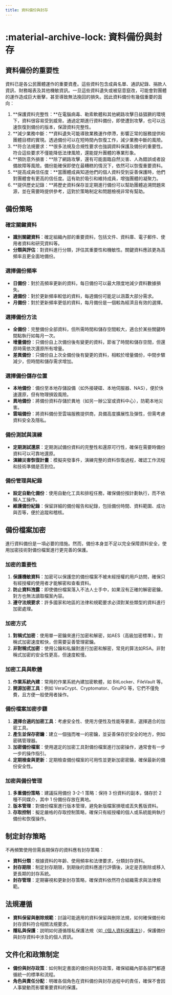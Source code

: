 ```yaml
---
title: 資料備份與封存
---
```


# :material-archive-lock: 資料備份與封存

## 資料備份的重要性

資料已是各公民團體運作的重要資產。這些資料包含成員名單、通訊紀錄、捐款人資訊、財務報表及其他機敏資訊。一旦這些資料遺失或被惡意竄改，可能會對團體的運作造成巨大衝擊，甚至導致無法挽回的損失。因此資料備份有幾個重要的面向：

1. **保護資料完整性：**在電腦病毒、勒索軟體和其他網路攻擊日益猖獗的環境下，資料很容易受到威脅。通過定期進行資料備份，即使遭到攻擊，也可以迅速恢復到備份的版本，保證資料完整性。
2. **減少業務中斷：**資料遺失可能導致業務運作停滯，影響正常的服務提供和團體目標的實現。透過備份可以在短時間內恢復工作，減少業務中斷的風險。
3. **符合法規要求：**很多法規及合規性要求也強調資料保護及備份的重要性。符合這些要求不僅能降低法律風險，還能提升團體的專業形象。
4. **預防意外損害：**除了網路攻擊，還有可能面臨自然災害、人為錯誤或者設備故障等風險。備份能確保即使在最糟糕的情況下，依然可以恢復重要資料。
5. **提高成員信任度：**當團體成員知道他們的個人資料受到妥善保護時，他們對團體會有更高的信任度。這有助於吸引和維持成員，增強團體的凝聚力。
6. **提供歷史記錄：**將歷史資料保存並定期進行備份可以幫助團體追溯問題來源，並在需要時提供參考，這對於策略制定和問題檢視非常有幫助。

## 備份策略

### 確定關鍵資料

- **識別關鍵資料**：確定組織內部的重要資料，包括文件、資料庫、電子郵件、使用者資料和研究資料等。
- **分類與評估**：對資料進行分類，評估其重要性和機敏性。關鍵資料應該更為高頻率且更全面地備份。

### 選擇備份頻率

- **日備份**：對於高頻率更新的資料，每日備份可以最大限度地減少資料數據損失。
- **週備份**：對於更新頻率較低的資料，每週備份可能足以涵蓋大部分需求。
- **月備份**：對於更新頻率更低的資料，每月備份是一個較為經濟且有效的選擇。

### 選擇備份方法

- **全備份**：完整備份全部資料，但所需時間和儲存空間較大，適合於某些關鍵時間點執行如每月一次。
- **增量備份**：只備份自上次備份後有變更的資料，節省了時間和儲存空間，但還原時需依次還原所有增量。
- **差異備份**：只備份自上次全備份後有變更的資料，相較於增量備份，中間步驟減少，但時間和儲存需求增加。

### 選擇備份儲存位置

- **本地備份**：備份至本地存儲設備（如外接硬碟、本地伺服器、NAS），便於快速還原，但有物理損毀風險。
- **異地備份**：將備份資料存儲於異地（如另一辦公室或資料中心），防範本地災害。
- **雲端備份**：將資料備份至雲端服務提供商，具備高度擴展性及彈性，但需考慮資料安全及隱私。

### 備份測試與演練

- **定期測試還原**：定期測試備份資料的完整性和還原可行性，確保在需要時備份資料可以可靠地還原。
- **演練災害恢復計畫**：模擬突發事件，演練完整的資料恢復過程，確認工作流程和技術準備是否到位。

### 備份管理與紀錄

- **設定自動化備份**：使用自動化工具和排程任務，確保備份按計劃執行，而不依賴人工操作。
- **維護備份紀錄**：保留詳細的備份報告和紀錄，包括備份時間、資料範圍、成功與否等，便於追蹤和稽核。

## 備份檔案加密

進行資料備份是一項必要的措施。然而，備份本身並不足以完全保障資料安全，使用加密技術對備份檔案進行更完善的保護。

### 加密的重要性

1. **保護機敏資料**：加密可以保護您的備份檔案不被未經授權的用戶訪問，確保只有經授權的使用者才能解密和查看資料。
2. **防止資料洩露**：即使備份檔案落入不法人士手中，如果沒有正確的解密密鑰，對方也無法讀取檔案內容。
3. **遵守法規要求**：許多國家和地區的法律和規範要求必須對某些類型的資料進行加密處理。

### 加密方式

1. **對稱式加密**：使用單一密鑰來進行加密和解密，如AES（高級加密標準）。對稱式加密速度較快，但需要妥善管理密鑰。
2. **非對稱式加密**：使用公鑰和私鑰對進行加密和解密，常見的算法如RSA。非對稱式加密的安全性更高，但速度較慢。

### 加密工具與軟體

1. **作業系統內建**：常用的作業系統內建加密軟體，如 BitLocker、FileVault 等。
2. **開源加密工具**：例如 VeraCrypt、Cryptomator、GnuPG 等，它們不僅免費，且方便一般使用者操作。

### 備份檔案加密步驟

1. **選擇合適的加密工具**：考慮安全性、使用方便性及性能等要素，選擇適合的加密工具。
2. **產生並保存密鑰**：建立一個強而唯一的密鑰，並妥善保存於安全的地方，例如密碼管理器。
3. **加密備份檔案**：使用選定的加密工具對備份檔案進行加密操作，通常會有一步一步的操作指引。
4. **定期檢查與更新**：定期檢查備份檔案的可用性並更新加密密鑰，確保最新的備份安全性。

### 加密與備份管理

1. **多重備份策略**：建議採用備份 3-2-1 策略：保持 3 份資料的副本，儲存於 2 種不同媒介，其中 1 份備份存放在異地。
2. **版本管理**：對備份檔案進行版本管理，避免新版檔案損壞或丟失舊版資料。
3. **存取控制**：擬定嚴格的存取控制策略，確保只有經授權的個人或系統能夠執行備份和恢復操作。

## 制定封存策略

不再頻繁使用但需長期保存的資料應有封存策略：

- **資料分類**：根據資料的年齡、使用頻率和法律要求，分類封存資料。
- **封存期限**：制定封存期限，到期後的資料應進行評價後，決定是否刪除或移入更長期的封存系統。
- **封存管理**：定期審視和更新封存策略，確保資料依然符合組織需求與法律規範。

## 法規遵循

- **資料保留與刪除規範**：討論可能適用的資料保留與刪除法規，如何確保備份和封存資料符合相關法規要求。
- **隱私與保護**：説明如何遵循隱私保護法規（如[《個人資料保護法》](https://law.moj.gov.tw/LawClass/LawAll.aspx?PCode=I0050021)），保護備份與封存資料中涉及的個人資訊。

## 文件化和政策制定

- **備份與封存政策**：如何制定書面的備份與封存政策，確保組織內部各部門都遵循統一的標準和流程。
- **角色與責任分配**：明確各個角色在資料備份與封存過程中的責任，確保不會因人事變動而影響重要資料的保護。
